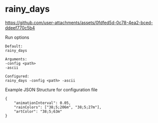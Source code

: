 # rainy_days

https://github.com/user-attachments/assets/0fdfed5d-0c78-4ea2-bced-ddeef770c5b4

Run options
```
Default: 
rainy_days

Arguments:
-config <path>
-ascii

Configured:
rainy_days -config <path> -ascii
```

Example JSON Structure for configuration file
```
{
    "animationInterval": 0.05,
    "rainColors": ["38;5;206m", "38;5;27m"],
    "artColor": "38;5;63m"
}

```
